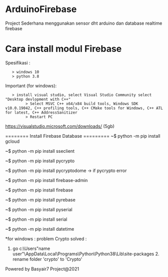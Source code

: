 # ArduinoFirebase
Project Sederhana menggunakan sensor dht arduino dan database realtime firebase

# Cara install modul Firebase
Spesifikasi : 

       > windows 10
       > python 3.8
        
Important (for windows): 
       
       > install visual studio, select Visual Studio Community select "Desktop devlopment with C++"
			 > Select MSVC C++ x64/x84 build tools, Windows SDK v10.0.19042, C++ profiling tools, C++ CMake tools for Windows, C++ ATL for latest, C++ AddressSanitizer 
			 > Restart PC

https://visualstudio.microsoft.com/downloads/ (5gb)

======== Install Firebase Database =========
~$ python -m pip install gcloud

~$ python -m pip install sseclient

~$ python -m pip install pycrypto

~$ python -m pip install pycryptodome -> if pycrypto error

~$ python -m pip install firebase-admin

~$ python -m pip install firebase

~$ python -m pip install pyrebase

~$ python -m pip install pyserial

~$ python -m pip install serial

~$ python -m pip install datetime

*for windows : 
problem Crypto
solved : 
1. go c:\Users\"name user"\AppData\Local\Programs\Python\Python38\Lib\site-packages
	 2. rename folder 'crypto' to 'Crypto'


Powered by Basyair7
Project@2021
